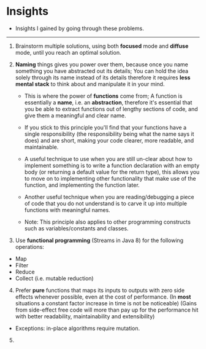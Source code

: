 # Insights

- Insights I gained by going through these problems.

---

1. Brainstorm multiple solutions, using both **focused** mode and **diffuse** mode, until you reach an optimal solution.

2. **Naming** things gives you power over them, because once you name something you have abstracted out its details; You can hold the idea solely through its name instead of its details therefore it requires **less mental stack** to think about and manipulate it in your mind.

   - This is where the power of **functions** come from; A function is essentially a **name**, i.e. an **abstraction**, therefore it's essential that you be able to extract functions out of lengthy sections of code, and give them a meaningful and clear name.

   - If you stick to this principle you'll find that your functions have a single responsibility (the responsibility being what the name says it does) and are short, making your code clearer, more readable, and maintainable.

   - A useful technique to use when you are still un-clear about how to implement something is to write a function declaration with an empty body (or returning a default value for the return type), this allows you to move on to implementing other functionality that make use of the function, and implementing the function later.

   - Another useful technique when you are reading/debugging a piece of code that you do not understand is to carve it up into multiple functions with meaningful names.

   - Note: This principle also applies to other programming constructs such as variables/constants and classes.

3. Use **functional programming** (Streams in Java 8) for the following operations:

- Map
- Filter
- Reduce
- Collect (i.e. mutable reduction)

4. Prefer **pure** functions that maps its inputs to outputs with zero side effects whenever possible, even at the cost of performance.
   (In **most** situations a constant factor increase in time is not be noticeable)
   (Gains from side-effect free code will more than pay up for the performance hit with better readability, maintainability and extensibility)

- Exceptions: in-place algorithms require mutation.

5.

